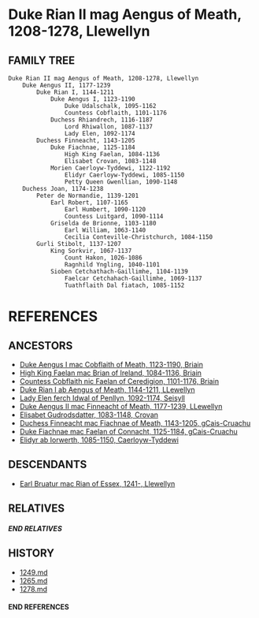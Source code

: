 # Duke Rian II mag Aengus of Meath, 1208-1278, Llewellyn

## FAMILY TREE 
```
Duke Rian II mag Aengus of Meath, 1208-1278, Llewellyn
    Duke Aengus II, 1177-1239
        Duke Rian I, 1144-1211
            Duke Aengus I, 1123-1190
                Duke Udalschalk, 1095-1162
                Countess Cobflaith, 1101-1176
            Duchess Rhiandrech, 1116-1187
                Lord Rhiwallon, 1087-1137
                Lady Elen, 1092-1174
        Duchess Finneacht, 1143-1205
            Duke Fiachnae, 1125-1184
                High King Faelan, 1084-1136
                Elisabet Crovan, 1083-1148            
            Morien Caerloyw-Tyddewi, 1122-1192
                Elidyr Caerloyw-Tyddewi, 1085-1150
                Petty Queen Gwenllian, 1090-1148
    Duchess Joan, 1174-1238
        Peter de Normandie, 1139-1201
            Earl Robert, 1107-1165
                Earl Humbert, 1090-1120
                Countess Luitgard, 1090-1114
            Griselda de Brionne, 1103-1180
                Earl William, 1063-1140
                Cecilia Conteville-Christchurch, 1084-1150
        Gurli Stibolt, 1137-1207
            King Sorkvir, 1067-1137
                Count Hakon, 1026-1086
                Ragnhild Yngling, 1040-1101
            Sioben Cetchathach-Gaillimhe, 1104-1139
                Faelcar Cetchahach-Gaillimhe, 1069-1137
                Tuathflaith Dal fiatach, 1085-1152
```


# REFERENCES

## ANCESTORS
* [Duke Aengus I mac Cobflaith of Meath, 1123-1190, Briain](aengus_i_mac_cobflaith_1123.md)
* [High King Faelan mac Brian of Ireland, 1084-1136, Briain](faelan_mac_brian_1084.md)
* [Countess Cobflaith nic Faelan of Ceredigion, 1101-1176, Briain](cobflaith_nic_faelan_1101.md)
* [Duke Rian I ab Aengus of Meath, 1144-1211, LLewellyn](rian_i_ab_aengus_1144.md)
* [Lady Elen ferch Idwal of Penllyn, 1092-1174, Seisyll](elen_ferch_idwal_1092.md)
* [Duke Aengus II mac Finneacht of Meath, 1177-1239, LLewellyn](aengus_ii_mac_finneacht_1177.md)
* [Elisabet Gudrodsdatter, 1083-1148, Crovan](elisabet_gudrodsdatter_1083.md)
* [Duchess Finneacht mac Fiachnae of Meath, 1143-1205, gCais-Cruachu](finneacht_mac_fiachnae_1143.md)
* [Duke Fiachnae mac Faelan of Connacht, 1125-1184, gCais-Cruachu](fiachnae_mac_faelan_1125.md)
* [Elidyr ab Iorwerth, 1085-1150, Caerloyw-Tyddewi](elidyr_ab_iorwerth_1085.md)

## DESCENDANTS
* [Earl Bruatur mac Rian of Essex, 1241-, Llewellyn](bruatur_mac_rian_1241.md)

## RELATIVES

##### END RELATIVES 
## HISTORY
* [1249.md](../h/1249.md)
* [1265.md](../h/1265.md)
* [1278.md](../h/1278.md)

#### END REFERENCES
